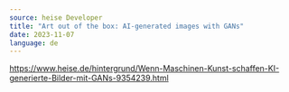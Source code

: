 ```yaml
---
source: heise Developer
title: "Art out of the box: AI-generated images with GANs"
date: 2023-11-07
language: de
---
```

https://www.heise.de/hintergrund/Wenn-Maschinen-Kunst-schaffen-KI-generierte-Bilder-mit-GANs-9354239.html